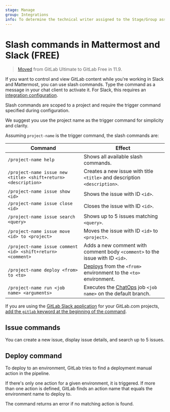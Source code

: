 ```yaml
---
stage: Manage
group: Integrations
info: To determine the technical writer assigned to the Stage/Group associated with this page, see https://about.gitlab.com/handbook/product/ux/technical-writing/#assignments
---
```


# Slash commands in Mattermost and Slack **(FREE)**

> [Moved](https://gitlab.com/gitlab-org/gitlab-foss/-/merge_requests/24780) from GitLab Ultimate to GitLab Free in 11.9.

If you want to control and view GitLab content while you're
working in Slack and Mattermost, you can use slash commands.
Type the command as a message in your chat client to activate it.
For Slack, this requires an [integration configuration](../user/project/integrations/slack_slash_commands.md).

Slash commands are scoped to a project
and require the trigger command specified during configuration.

We suggest you use the project name as the trigger command for simplicity and clarity.

Assuming `project-name` is the trigger command, the slash commands are:

| Command | Effect |
| ------- | ------ |
| `/project-name help` | Shows all available slash commands. |
| `/project-name issue new <title> <shift+return> <description>` | Creates a new issue with title `<title>` and description `<description>`. |
| `/project-name issue show <id>` | Shows the issue with ID `<id>`. |
| `/project-name issue close <id>` | Closes the issue with ID `<id>`. |
| `/project-name issue search <query>` | Shows up to 5 issues matching `<query>`. |
| `/project-name issue move <id> to <project>` | Moves the issue with ID `<id>` to `<project>`. |
| `/project-name issue comment <id> <shift+return> <comment>` | Adds a new comment with comment body `<comment>` to the issue with ID `<id>`. |
| `/project-name deploy <from> to <to>` | [Deploys](#deploy-command) from the `<from>` environment to the `<to>` environment. |
| `/project-name run <job name> <arguments>` | Executes the [ChatOps](../ci/chatops/index.md) job `<job name>` on the default branch. |

If you are using the [GitLab Slack application](../user/project/integrations/gitlab_slack_application.md) for
your GitLab.com projects, [add the `gitlab` keyword at the beginning of the command](../user/project/integrations/gitlab_slack_application.md#usage).

## Issue commands

You can create a new issue, display issue details, and search up to 5 issues.

## Deploy command

To deploy to an environment, GitLab tries to find a deployment
manual action in the pipeline.

If there's only one action for a given environment, it is triggered.
If more than one action is defined, GitLab finds an action
name that equals the environment name to deploy to.

The command returns an error if no matching action is found.
